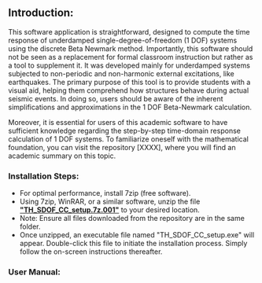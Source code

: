 ## Introduction:
This software application is straightforward, designed to compute the time response of underdamped single-degree-of-freedom (1 DOF) systems using the discrete Beta Newmark method. Importantly, this software should not be seen as a replacement for formal classroom instruction but rather as a tool to supplement it. It was developed mainly for underdamped systems subjected to non-periodic and non-harmonic external excitations, like earthquakes. The primary purpose of this tool is to provide students with a visual aid, helping them comprehend how structures behave during actual seismic events. In doing so, users should be aware of the inherent simplifications and approximations in the 1 DOF Beta-Newmark calculation.

Moreover, it is essential for users of this academic software to have sufficient knowledge regarding the step-by-step time-domain response calculation of 1 DOF systems. To familiarize oneself with the mathematical foundation, you can visit the repository [XXXX], where you will find an academic summary on this topic.

### Installation Steps:
* For optimal performance, install 7zip (free software).
* Using 7zip, WinRAR, or a similar software, unzip the file **<u>"TH_SDOF_CC_setup.7z.001"</u>** to your desired location.
* Note: Ensure all files downloaded from the repository are in the same folder.
* Once unzipped, an executable file named "TH_SDOF_CC_setup.exe" will appear. Double-click this file to initiate the installation process. Simply follow the on-screen instructions thereafter.

### User Manual:
